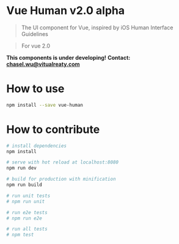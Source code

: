 # Vue Human v2.0 alpha

> The UI component for Vue, inspired by iOS Human Interface Guidelines

> For vue 2.0

**This components is under developing!**
**Contact: chasel.wu@vitualreaty.com**

# How to use
``` bash
npm install --save vue-human
```

# How to contribute

``` bash
# install dependencies
npm install

# serve with hot reload at localhost:8080
npm run dev

# build for production with minification
npm run build

# run unit tests
# npm run unit

# run e2e tests
# npm run e2e

# run all tests
# npm test
```
